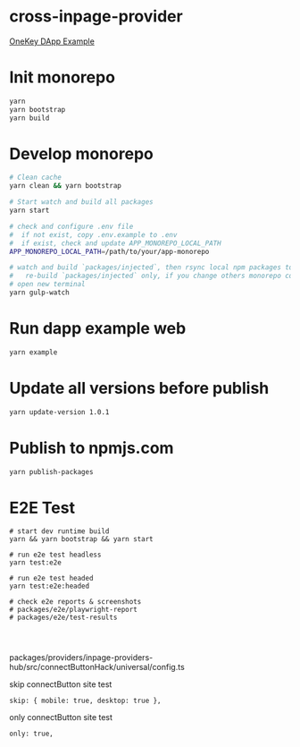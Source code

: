 # cross-inpage-provider

[OneKey DApp Example](https://dapp-example.onekeytest.com/)

# Init monorepo

```bash
yarn
yarn bootstrap
yarn build
```

# Develop monorepo

```bash
# Clean cache
yarn clean && yarn bootstrap

# Start watch and build all packages
yarn start

# check and configure .env file
#  if not exist, copy .env.example to .env
#  if exist, check and update APP_MONOREPO_LOCAL_PATH
APP_MONOREPO_LOCAL_PATH=/path/to/your/app-monorepo

# watch and build `packages/injected`, then rsync local npm packages to app-monorepo
#   re-build `packages/injected` only, if you change others monorepo code, run `yarn build`
# open new terminal
yarn gulp-watch
```

# Run dapp example web

```bash
yarn example
```

# Update all versions before publish

```bash
yarn update-version 1.0.1
```

# Publish to npmjs.com

```bash
yarn publish-packages
```


# E2E Test

```
# start dev runtime build
yarn && yarn bootstrap && yarn start

# run e2e test headless
yarn test:e2e

# run e2e test headed
yarn test:e2e:headed

# check e2e reports & screenshots
# packages/e2e/playwright-report
# packages/e2e/test-results




```

packages/providers/inpage-providers-hub/src/connectButtonHack/universal/config.ts

skip connectButton site test

```
skip: { mobile: true, desktop: true },
```

only connectButton site test

```
only: true,
```
